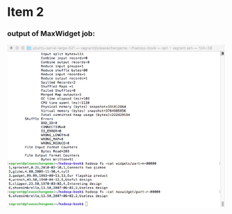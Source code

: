 Item 2
====================
### output of MaxWidget job:
 ![image](https://github.com/sliu102/ITMD521/blob/master/week11/item2/output.jpeg)
